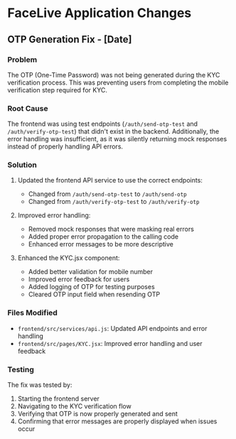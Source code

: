 # FaceLive Application Changes

## OTP Generation Fix - [Date]

### Problem
The OTP (One-Time Password) was not being generated during the KYC verification process. This was preventing users from completing the mobile verification step required for KYC.

### Root Cause
The frontend was using test endpoints (`/auth/send-otp-test` and `/auth/verify-otp-test`) that didn't exist in the backend. Additionally, the error handling was insufficient, as it was silently returning mock responses instead of properly handling API errors.

### Solution
1. Updated the frontend API service to use the correct endpoints:
   - Changed from `/auth/send-otp-test` to `/auth/send-otp`
   - Changed from `/auth/verify-otp-test` to `/auth/verify-otp`

2. Improved error handling:
   - Removed mock responses that were masking real errors
   - Added proper error propagation to the calling code
   - Enhanced error messages to be more descriptive

3. Enhanced the KYC.jsx component:
   - Added better validation for mobile number
   - Improved error feedback for users
   - Added logging of OTP for testing purposes
   - Cleared OTP input field when resending OTP

### Files Modified
- `frontend/src/services/api.js`: Updated API endpoints and error handling
- `frontend/src/pages/KYC.jsx`: Improved error handling and user feedback

### Testing
The fix was tested by:
1. Starting the frontend server
2. Navigating to the KYC verification flow
3. Verifying that OTP is now properly generated and sent
4. Confirming that error messages are properly displayed when issues occur